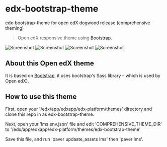 # edx-bootstrap-theme
edx-bootstrap-theme for open edX dogwood release (comprehensive theming)

> Open edX responsive theme using [Bootstrap](http://getbootstrap.com/).

![Screenshot](https://github.com/dadasoz/edx-bootstrap-theme/blob/master/docs/images/1.png)
![Screenshot](https://github.com/dadasoz/edx-bootstrap-theme/blob/master/docs/images/2.png)
![Screenshot](https://github.com/dadasoz/edx-bootstrap-theme/blob/master/docs/images/3.png)
![Screenshot](https://github.com/dadasoz/edx-bootstrap-theme/blob/master/docs/images/4.png)

## About this Open edX theme

It is based on [Bootstrap](http://getbootstrap.com/), it uses bootstrap's Sass library – which is used by Open edX).

## How to use this theme

First, open your '/edx/app/edxapp/edx-platform/themes' directory and clone this repo in as edx-bootstrap-theme. 

Next, open your 'lms.env.json' file and edit 'COMPREHENSIVE_THEME_DIR' to '/edx/app/edxapp/edx-platform/themes/edx-bootstrap-theme'

Save this file, and run 'paver updaate_assets lms' then 'paver lms'.
